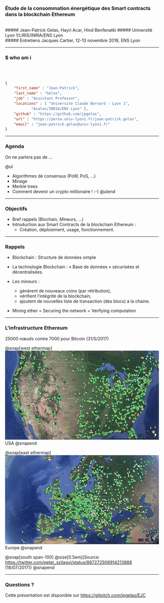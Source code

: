 ### Étude de la consommation énergétique des Smart contracts dans la blockchain Ethereum
<br>
##### Jean-Patrick Gelas, Hayri Acar, Hind Benfenatki
##### Université Lyon 1/LIRIS/INRIA/ENS Lyon
<br>
##### Entretiens Jacques Cartier, 12-13 novembre 2018, ENS Lyon

---

### $ who am i
<br><br>
```JSON
{
	"first_name" : "Jean-Patrick",
	"last_name" : "Gelas",
	"job" : "Assistant Professor",
	"locations" : [ "Université Claude Bernard - Lyon 1",
			"Avalon/INRIA/ENS Lyon" ],
	"github" : "https://github.com/jpgelas",
	"url" : "https://perso.univ-lyon1.fr/jean-patrick.gelas",
	"email" : "jean-patrick.gelas@univ-lyon1.fr"
}
```

---

### Agenda

On ne parlera pas de ...

@ul
 - Algorithmes de consensus (PoW, PoS, ...)
 - Minage	
 - Merkle trees
 - Comment devenir un crypto millionaire ! :-)
@ulend
 
---

### Objectifs
 
 - Bref rappels (Blochain, Mineurs, ...)
 - Introduction aux Smart Contracts de la blockchain Ethereum : 
   - Création, déploiement, usage, fonctionnement.
 

---

### Rappels

 - Blockchain : Structure de données simple 
 - La technologie Blockchain : « Base de données » sécurisées et décentralisées. 
 - Les mineurs :  
   - génèrent de nouveaux coins (par rétribution), 
   - vérifient l’intégrité de la blockchain,
   - ajoutent de nouvelles liste de transaction (des blocs) à la chaine.

 - Mining ether = Securing the network = Verifying computation

---
### L’infrastructure Ethereum
25000 nœuds contre 7000 pour Bitcoin (31/5/2017)

@snap[west ethermap]
![USA](images/eth1.jpg)
<br>
USA
@snapend

@snap[east ethermap]
![Europe](images/eth2.jpg)
<br>
Europe
@snapend

@snap[south span-100]
@size[0.5em](Source: https://twitter.com/peter_szilagyi/status/887272506914213888 (18/07/2017))
@snapend

--- 

### Questions ?

Cette présentation est disponible sur https://gitpitch.com/jpgelas/EJC







